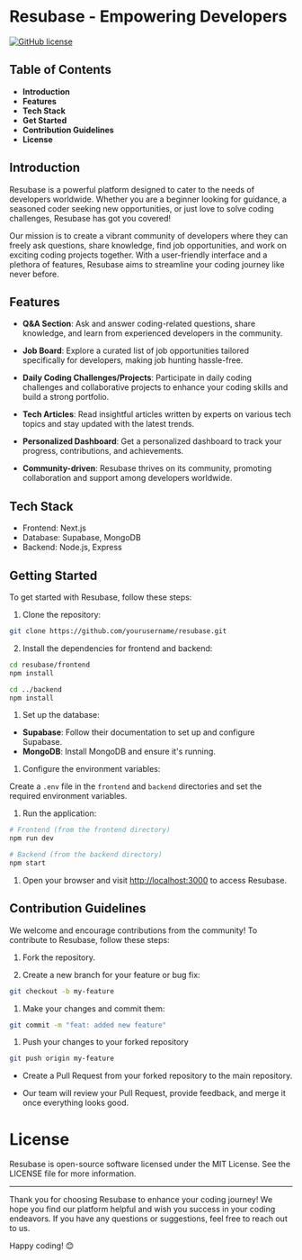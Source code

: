 # Resubase - Empowering Developers

[![GitHub license](https://img.shields.io/badge/license-MIT-blue.svg)](https://github.com/creative-tutorials/resubase/blob/main/LICENSE)

## Table of Contents

- **Introduction**
- **Features**
- **Tech Stack**
- **Get Started**
- **Contribution Guidelines**
- **License**

## Introduction

Resubase is a powerful platform designed to cater to the needs of developers worldwide. Whether you are a beginner looking for guidance, a seasoned coder seeking new opportunities, or just love to solve coding challenges, Resubase has got you covered!

Our mission is to create a vibrant community of developers where they can freely ask questions, share knowledge, find job opportunities, and work on exciting coding projects together. With a user-friendly interface and a plethora of features, Resubase aims to streamline your coding journey like never before.

## Features

- **Q&A Section**: Ask and answer coding-related questions, share knowledge, and learn from experienced developers in the community.

- **Job Board**: Explore a curated list of job opportunities tailored specifically for developers, making job hunting hassle-free.

- **Daily Coding Challenges/Projects**: Participate in daily coding challenges and collaborative projects to enhance your coding skills and build a strong portfolio.

- **Tech Articles**: Read insightful articles written by experts on various tech topics and stay updated with the latest trends.

- **Personalized Dashboard**: Get a personalized dashboard to track your progress, contributions, and achievements.

- **Community-driven**: Resubase thrives on its community, promoting collaboration and support among developers worldwide.

## Tech Stack

- Frontend: Next.js
- Database: Supabase, MongoDB
- Backend: Node.js, Express

## Getting Started

To get started with Resubase, follow these steps:

1. Clone the repository:

```bash
git clone https://github.com/yourusername/resubase.git

```

2. Install the dependencies for frontend and backend:

```bash
cd resubase/frontend
npm install

cd ../backend
npm install

```

1. Set up the database:

- **Supabase**: Follow their documentation to set up and configure Supabase.
- **MongoDB**: Install MongoDB and ensure it's running.

1. Configure the environment variables:

Create a `.env` file in the `frontend` and `backend` directories and set the required environment variables.

1. Run the application:

```bash
# Frontend (from the frontend directory)
npm run dev

# Backend (from the backend directory)
npm start

```

1. Open your browser and visit <http://localhost:3000> to access Resubase.

## Contribution Guidelines

We welcome and encourage contributions from the community! To contribute to Resubase, follow these steps:

1. Fork the repository.

2. Create a new branch for your feature or bug fix:

```bash
git checkout -b my-feature

```

1. Make your changes and commit them:

```bash
git commit -m "feat: added new feature"

```

1. Push your changes to your forked repository

```bash
git push origin my-feature

```

- Create a Pull Request from your forked repository to the main repository.

- Our team will review your Pull Request, provide feedback, and merge it once everything looks good.

# License

Resubase is open-source software licensed under the MIT License. See the LICENSE file for more information.

----

Thank you for choosing Resubase to enhance your coding journey! We hope you find our platform helpful and wish you success in your coding endeavors. If you have any questions or suggestions, feel free to reach out to us.

Happy coding! 😊
